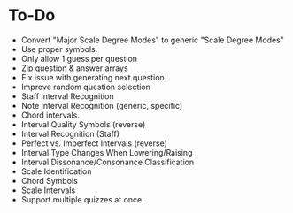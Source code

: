# To-Do
* Convert "Major Scale Degree Modes" to generic "Scale Degree Modes"
* Use proper symbols.
* Only allow 1 guess per question
* Zip question & answer arrays
* Fix issue with generating next question.
* Improve random question selection
* Staff Interval Recognition
* Note Interval Recognition (generic, specific)
* Chord intervals.
* Interval Quality Symbols (reverse)
* Interval Recognition (Staff)
* Perfect vs. Imperfect Intervals (reverse)
* Interval Type Changes When Lowering/Raising
* Interval Dissonance/Consonance Classification
* Scale Identification
* Chord Symbols
* Scale Intervals
* Support multiple quizzes at once.